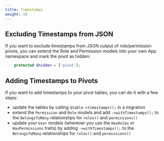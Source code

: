 ```yaml
---
title: Timestamps
weight: 10
---
```


## Excluding Timestamps from JSON

If you want to exclude timestamps from JSON output of role/permission pivots, you can extend the Role and Permission models into your own App namespace and mark the pivot as hidden:

```php
    protected $hidden = ['pivot'];
 ```

## Adding Timestamps to Pivots

If you want to add timestamps to your pivot tables, you can do it with a few steps:
 - update the tables by calling `$table->timestamps();` in a migration
 - extend the `Permission` and `Role` models and add `->withTimestamps();` to the `BelongsToMany` relationshps for `roles()` and `permissions()`
 - update your `User` models (wherever you use the `HasRoles` or `HasPermissions` traits) by adding `->withTimestamps();` to the `BelongsToMany` relationships for `roles()` and `permissions()`
